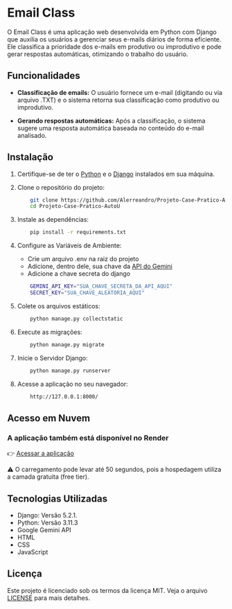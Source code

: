 # Email Class

O Email Class é uma aplicação web desenvolvida em Python com Django que auxilia os usuários a gerenciar seus e-mails diários de forma eficiente. Ele classifica a prioridade dos e-mails em produtivo ou improdutivo e pode gerar respostas automáticas, otimizando o trabalho do usuário.

## Funcionalidades

- **Classificação de emails:** O usuário fornece um e-mail (digitando ou via arquivo .TXT) e o sistema retorna sua classificação como produtivo ou improdutivo.
    
- **Gerando respostas automáticas:** Após a classificação, o sistema sugere uma resposta automática baseada no conteúdo do e-mail analisado.

## Instalação

1. Certifique-se de ter o [Python](https://www.python.org/downloads/) e o [Django](https://www.python.org/downloads/) instalados em sua máquina.

2. Clone o repositório do projeto:

    ```bash
        git clone https://github.com/Alerreandro/Projeto-Case-Pratico-AutoU.git
        cd Projeto-Case-Pratico-AutoU
    ```
3. Instale as dependências:
    
    ```bash
        pip install -r requirements.txt
    ```
4. Configure as Variáveis de Ambiente:

    * Crie um arquivo .env na raiz do projeto
    * Adicione, dentro dele, sua chave da [API do Gemini](https://aistudio.google.com/apikey)
    * Adicione a chave secreta do django
    
    ```bash 
        GEMINI_API_KEY="SUA_CHAVE_SECRETA_DA_API_AQUI"
        SECRET_KEY="SUA_CHAVE_ALEATORIA_AQUI"
    ```
5. Colete os arquivos estáticos: 
    ```bash
        python manage.py collectstatic
    ```
6. Execute as migrações:
    ```bash
        python manage.py migrate
    ```
7. Inicie o Servidor Django:

    ```bash
        python manage.py runserver
    ```
8. Acesse a aplicação no seu navegador:

    ```bash
        http://127.0.0.1:8000/
    ```
## Acesso em Nuvem
### A aplicação também está disponível no Render

👉 [Acessar a aplicação](https://projeto-case-pratico-autou-1.onrender.com/)

⚠️ O carregamento pode levar até 50 segundos, pois a hospedagem utiliza a camada gratuita (free tier).
## Tecnologias Utilizadas

 * Django: Versão 5.2.1.
 * Python: Versão 3.11.3
 * Google Gemini API
 * HTML 
 * CSS 
 * JavaScript

## Licença
Este projeto é licenciado sob os termos da licença MIT. Veja o arquivo [LICENSE](./LICENSE) para mais detalhes.
    

